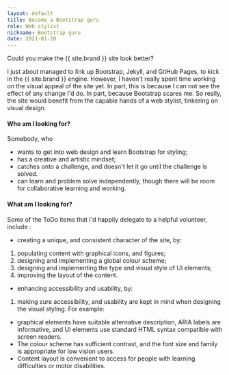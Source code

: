 ```yaml
---
layout: default
title: Become a Bootstrap guru
role: Web stylist
nickname: Bootstrap guru
date: 2021-01-20
---
```


Could you make the {{ site.brand }} site look better?
<!-- excerpt-end -->
I just about managed to link up Bootstrap, Jekyll, and GitHub Pages, to kick in the {{ site.brand }} engine.
However, I haven't really spent time working on the visual appeal of the site yet.
In part, this is because I can not see the effect of any change I'd do.
In part, because Bootstrap scares me. So really, the site would benefit from the capable hands of a web stylist, tinkering on visual design.

#### Who am I looking for?

Somebody, who

+ wants to get into web design and learn Bootstrap for styling;
+ has a creative and artistic mindset;
+ catches onto a challenge, and doesn't let it go until the challenge is solved.
+ can learn and problem solve independently, though there will be room for collaborative learning and working. 

#### What am I looking for?

Some of the ToDo items that I'd happily delegate to a helpful volunteer, include :

+ creating a unique, and consistent character of the site, by:
 1. populating content with graphical icons, and figures;
 2. designing and implementing a global colour scheme;
 3. designing and implementing the type and visual style of UI elements;
 4. improving the layout of the content.
+ enhancing accessibility and usability, by:
 1. making sure accessibility, and usability are kept in mind when designing the visual styling. For example:
  * graphical elements have suitable alternative description, ARIA labels are informative, and UI elements use standard HTML syntax compatible with screen readers.
  * The colour scheme has sufficient contrast, and the font size and family is appropriate for low vision users.
  * Content layout is convenient to access for people with learning difficulties or motor disabilities.
